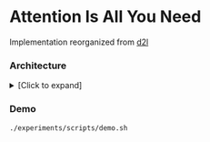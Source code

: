 # Attention Is All You Need

Implementation reorganized from [d2l](https://d2l.ai/_modules/d2l/torch.html)

### Architecture

<details>
  <summary>[Click to expand]</summary>

- Transformer
	- TransformerEncoder
		- Embedding
		- PositionalEncoding
		- EncoderBlock (N$\times$)
			- MultiHeadAttention (Self)
			- Add & Norm
			- PositionWiseFFN
			- Add & Norm
	- TransformerDecoder
		- Embedding
		- PositionalEncoding
		- DecoderBlock (N$\times$)
			- MultiHeadAttention (Self)
			- Add & Norm
			- MultiHeadAttention (Encoder-Decoder)
			- Add & Norm
			- PositionWiseFFN
			- Add & Norm
		- Linear

</details>

### Demo
`./experiments/scripts/demo.sh`